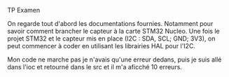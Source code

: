 TP Examen

On regarde tout d'abord les documentations fournies. Notamment pour savoir comment brancher le capteur à la carte STM32 Nucleo.
Une fois le projet STM32 et le capteur mis en place (I2C : SDA, SCL; GND; 3V3), on peut commencer à coder en utilisant les librairies HAL pour l'I2C.

Mon code ne marche pas je n'avais qu'une erreur dedans, puis je suis allé dans l'ioc et retourné dans le src et il m'a aficché 10 erreurs.

